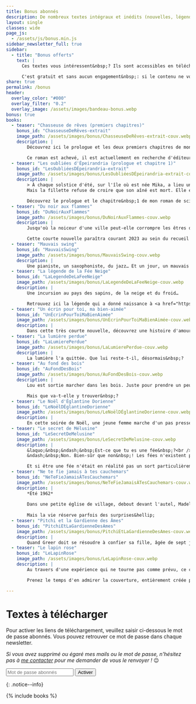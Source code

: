 ```yaml
---
title: Bonus abonnés
description: De nombreux textes intégraux et inédits (nouvelles, légendes, récits jeunesse...) à télécharger gratuitement en exclusivité. Pour les abonnés à la newsletter.
layout: single
classes: wide
page_js:
  - /assets/js/bonus.min.js
sidebar_newsletter_full: true
sidebar:
  - title: "Bonus offerts"
    text: |
      Ces textes vous intéressent&nbsp;? Ils sont accessibles en téléchargement libre pour tous les abonnés à la newsletter.

      C'est gratuit et sans aucun engagement&nbsp;: si le contenu ne vous plaît pas, vous pouvez résilier votre abonnement à tout moment&nbsp;! N'hésitez pas à vous inscrire&nbsp;! 😉
share: true
permalink: /bonus
header:
  overlay_color: "#000"
  overlay_filter: "0.2"
  overlay_image: /assets/images/bandeau-bonus.webp
bonus: true
books:
  - teaser: "Chasseuse de rêves (premiers chapitres)"
    bonus_id: "ChasseuseDeRêves-extrait"
    image_path: /assets/images/bonus/ChasseuseDeRêves-extrait-couv.webp
    description: |
        Découvrez ici le prologue et les deux premiers chapitres de mon roman jeunesse (13 ans et +), [*Chasseuse de rêves*](/publications/projets-en-cours/#chasseuse-de-r%C3%AAves).

        Ce roman est achevé, il est actuellement en recherche d'éditeur.
  - teaser: "Les oubliées d'Épeirandria (prologue et chapitre 1)"
    bonus_id: "LesOubliéesDÉpeirandria-extrait"
    image_path: /assets/images/bonus/LesOubliéesDÉpeirandria-extrait-couv.webp
    description: |
        > À chaque solstice d'été, sur l'île où est née Mika, a lieu une cérémonie rituelle&nbsp;: tous les garçons qui ont atteint l'âge de neuf ans sont sacrifiés à Skaphos, une divinité maléfique. C'est le sort qu'a connu le frère de Mika, et dont leur mère ne s'est pas remise. <br>
        Mais la fillette refuse de croire que son aîné est mort. Elle est prête à tout tenter pour le ramener. Alors, à l'aube du solstice, l'année de ses neuf ans, elle se glisse parmi les garçons&hellip;

        Découvrez le prologue et le chapitre&nbsp;1 de mon roman de science-fiction young-adult en cours d'écriture, [*Les oubliées d'Épeirandria*](/publications/projets-en-cours/#les-oubli%C3%A9es-depeirandria).
  - teaser: "Du noir aux flammes"
    bonus_id: "DuNoirAuxFlammes"
    image_path: /assets/images/bonus/DuNoirAuxFlammes-couv.webp
    description: |
        Jusqu'où la noiceur d'une ville peut-elle corrompre les êtres qu'elle abrite ?

        Cette courte nouvelle paraîtra courant 2023 au sein du recueil [*Fragments de solitudes*](/publications/projets-en-cours/#fragments-de-solitudes).
  - teaser: "Mauvais swing"
    bonus_id: "MauvaisSwing"
    image_path: /assets/images/bonus/MauvaisSwing-couv.webp
    description: |
        Une pianiste, un saxophoniste, du jazz… Et un jour, un mauvais swing.
  - teaser: "La légende de la Fée Neige"
    bonus_id: "LaLegendeDeLaFeeNeige"
    image_path: /assets/images/bonus/LaLegendeDeLaFeeNeige-couv.webp
    description: |
        Une incursion au pays des sapins, de la neige et du froid…

        Retrouvez ici la légende qui a donné naissance à <a href="https://amzn.to/3X9gBTD" target="_blank">ma nouvelle Enfants des neiges</a>&nbsp;! (lien partenaire)
  - teaser: "Un écrin pour toi, ma bien-aimée"
    bonus_id: "UnÉcrinPourToiMaBienAimée"
    image_path: /assets/images/bonus/UnÉcrinPourToiMaBienAimée-couv.webp
    description: |
        Dans cette très courte nouvelle, découvrez une histoire d'amour et de mort, où les vampires rôdent…
  - teaser: "La lumière perdue"
    bonus_id: "LaLumierePerdue"
    image_path: /assets/images/bonus/LaLumierePerdue-couv.webp
    description: |
        La lumière l'a quittée. Que lui reste-t-il, désormais&nbsp;?
  - teaser: "Au fond des bois"
    bonus_id: "AuFondDesBois"
    image_path: /assets/images/bonus/AuFondDesBois-couv.webp
    description: |
        Lou est sortie marcher dans les bois. Juste pour prendre un peu l'air, après une banale dispute de couple…

        Mais que va-t-elle y trouver&nbsp;?
  - teaser: "Le Noël d'Églantine Dorienne"
    bonus_id: "LeNoëlDÉglantineDorienne"
    image_path: /assets/images/bonus/LeNoëlDÉglantineDorienne-couv.webp
    description: |
        En cette soirée de Noël, une jeune femme marche d'un pas pressé pour ne pas rater le dernier bus. Mais les événements vont-ils se dérouler comme prévu&nbsp;?
  - teaser: "Le secret de Mélusine"
    bonus_id: "LeSecretDeMelusine"
    image_path: /assets/images/bonus/LeSecretDeMelusine-couv.webp
    description: |
        &laquo;&nbsp;&ndash;&nbsp;Est-ce que tu es une fée&nbsp;?<br />
        &ndash;&nbsp;Non. Bien-sûr que non&nbsp;! Les fées n'existent pas.&nbsp;&raquo;

        Et si être une fée n'était en réalité pas un sort particulièrement enviable&nbsp;?
  - teaser: "Ne te fie jamais à tes cauchemars"
    bonus_id: "NeTeFieJamaisÀTesCauchemars"
    image_path: /assets/images/bonus/NeTeFieJamaisÀTesCauchemars-couv.webp
    description: |
        *Été 1962*
        
        Dans une petite église de village, debout devant l'autel, Madeleine attend l'homme qu'elle s'apprête à épouser.
        
        Mais la vie réserve parfois des surprises&hellip;
  - teaser: "Pitchi et la Gardienne des Âmes"
    bonus_id: "PitchiEtLaGardienneDesAmes"
    image_path: /assets/images/bonus/PitchiEtLaGardienneDesAmes-couv.webp
    description: |
        Quand Greer doit se résoudre à confier sa fille, âgée de sept jours à peine, à celui que lui a envoyé la gardiennes des âmes pour protéger l'enfant, Pitchi n'est sûrement pas le sauveur qu'elle espérait…
  - teaser: "Le lapin rose"
    bonus_id: "LeLapinRose"
    image_path: /assets/images/bonus/LeLapinRose-couv.webp
    description: |
        Au travers d'une expérience qui ne tourne pas comme prévu, ce court récit jeunesse aborde le thème de la différence.

        Prenez le temps d'en admirer la couverture, entièrement créée par mon tout jeune fils (9 ans) !

---
```


# Textes à télécharger


<div id="bonusCredentialsForm">
    <p>Pour activer les liens de t&eacute;l&eacute;chargement, veuillez saisir ci-dessous le mot de passe abonn&eacute;s. Vous pouvez retrouver ce mot de passe dans chaque newsletter.</p>
    <p><em>Si vous avez supprim&eacute; ou &eacute;gar&eacute; mes mails ou le mot de passe, n'h&eacute;sitez pas &agrave; <a href="/contact" target="_blank">me contacter</a> pour me demander de vous le renvoyer&nbsp;!</em> 😉</p>
    <form onsubmit="event.preventDefault(); onSubmit(this);">
        <input type="password" id="bonusCredentialsToken" name="token" placeholder="Mot de passe abonnés" required>
        <input type="submit" value="Activer">
    </form>
</div>
{: .notice--info}



{% include books %}
